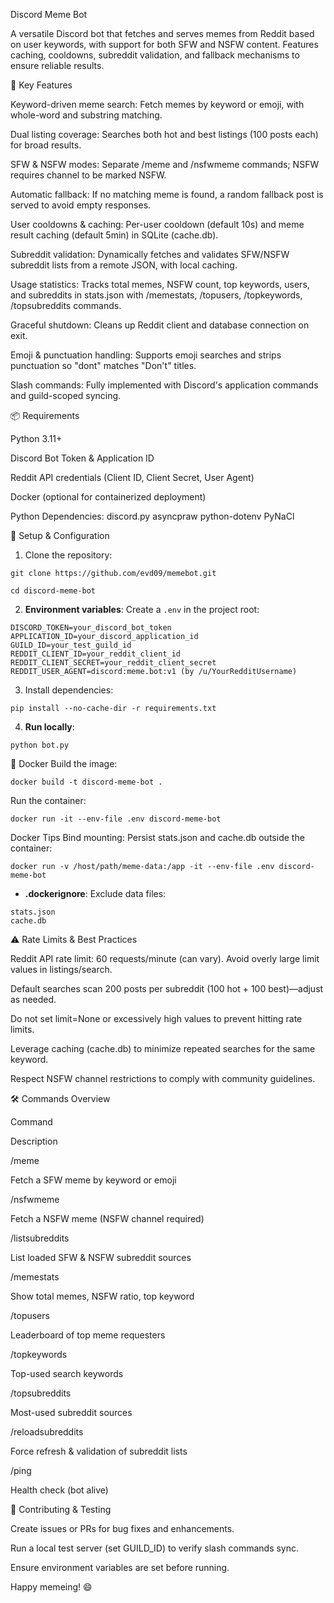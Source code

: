 Discord Meme Bot

A versatile Discord bot that fetches and serves memes from Reddit based on user keywords, with support for both SFW and NSFW content. Features caching, cooldowns, subreddit validation, and fallback mechanisms to ensure reliable results.

🚀 Key Features

Keyword-driven meme search: Fetch memes by keyword or emoji, with whole-word and substring matching.

Dual listing coverage: Searches both hot and best listings (100 posts each) for broad results.

SFW & NSFW modes: Separate /meme and /nsfwmeme commands; NSFW requires channel to be marked NSFW.

Automatic fallback: If no matching meme is found, a random fallback post is served to avoid empty responses.

User cooldowns & caching: Per-user cooldown (default 10s) and meme result caching (default 5min) in SQLite (cache.db).

Subreddit validation: Dynamically fetches and validates SFW/NSFW subreddit lists from a remote JSON, with local caching.

Usage statistics: Tracks total memes, NSFW count, top keywords, users, and subreddits in stats.json with /memestats, /topusers, /topkeywords, /topsubreddits commands.

Graceful shutdown: Cleans up Reddit client and database connection on exit.

Emoji & punctuation handling: Supports emoji searches and strips punctuation so "dont" matches "Don't" titles.

Slash commands: Fully implemented with Discord's application commands and guild-scoped syncing.

📦 Requirements

Python 3.11+

Discord Bot Token & Application ID

Reddit API credentials (Client ID, Client Secret, User Agent)

Docker (optional for containerized deployment)

Python Dependencies:
discord.py
asyncpraw
python-dotenv
PyNaCl

🔧 Setup & Configuration

1. Clone the repository:
```
git clone https://github.com/evd09/memebot.git
```
```
cd discord-meme-bot
```

2. **Environment variables**:
Create a `.env` in the project root:
```
DISCORD_TOKEN=your_discord_bot_token
APPLICATION_ID=your_discord_application_id
GUILD_ID=your_test_guild_id
REDDIT_CLIENT_ID=your_reddit_client_id
REDDIT_CLIENT_SECRET=your_reddit_client_secret
REDDIT_USER_AGENT=discord:meme.bot:v1 (by /u/YourRedditUsername)
```
3. Install dependencies:
```
pip install --no-cache-dir -r requirements.txt
```
4. **Run locally**:
```
python bot.py
```
🐳 Docker
Build the image:
```
docker build -t discord-meme-bot .
```
Run the container:
```
docker run -it --env-file .env discord-meme-bot
```
Docker Tips
Bind mounting: Persist stats.json and cache.db outside the container:
```
docker run -v /host/path/meme-data:/app -it --env-file .env discord-meme-bot
```
- **.dockerignore**: Exclude data files:
```ignore
stats.json
cache.db
```

⚠️ Rate Limits & Best Practices

Reddit API rate limit: 60 requests/minute (can vary). Avoid overly large limit values in listings/search.

Default searches scan 200 posts per subreddit (100 hot + 100 best)—adjust as needed.

Do not set limit=None or excessively high values to prevent hitting rate limits.

Leverage caching (cache.db) to minimize repeated searches for the same keyword.

Respect NSFW channel restrictions to comply with community guidelines.

🛠️ Commands Overview

Command

Description

/meme <keyword>

Fetch a SFW meme by keyword or emoji

/nsfwmeme <keyword>

Fetch a NSFW meme (NSFW channel required)

/listsubreddits

List loaded SFW & NSFW subreddit sources

/memestats

Show total memes, NSFW ratio, top keyword

/topusers

Leaderboard of top meme requesters

/topkeywords

Top-used search keywords

/topsubreddits

Most-used subreddit sources

/reloadsubreddits

Force refresh & validation of subreddit lists

/ping

Health check (bot alive)

🎉 Contributing & Testing

Create issues or PRs for bug fixes and enhancements.

Run a local test server (set GUILD_ID) to verify slash commands sync.

Ensure environment variables are set before running.

Happy memeing! 😄
